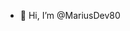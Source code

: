 - 👋 Hi, I’m @MariusDev80

<!---
MariusDev80/MariusDev80 is a ✨ special ✨ repository because its `README.md` (this file) appears on your GitHub profile.
You can click the Preview link to take a look at your changes.
--->
